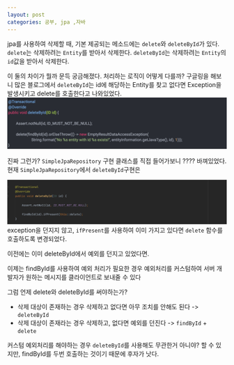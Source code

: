 ```yaml
---
layout: post
categories: 공부, jpa ,자바
---
```


jpa를 사용하여 삭제할 때, 기본 제공되는 메소드에는 `delete`와 `deleteById`가 있다. 
`delete`는 삭제하려는 `Entity`를 받아서 삭제한다. 
`deleteById`는 삭제하려는 `Entity`의 `id`값을 받아서 삭제한다. 

이 둘의 차이가 뭘까 문득 궁금해졌다. 처리하는 로직이 어떻게 다를까? 구글링을 해보니 많은 블로그에서 
`deleteById`는 id에 해당하는 Entity를 찾고 없다면 Exception을 발생시키고 delete를 호출한다고 나와있었다. 
![예전 deleteById](/assets/img/regacy%20deleteById.png)


진짜 그런가? `SimpleJpaRepository` 구현 클래스를 직접 들어가보니 ???? 바껴있었다. 현재 `SimpleJpaRepository`에서 `deleteById`구현은 

![new deleteById](/assets/img/new%20deleteById.png)
exception을 던지지 않고, `ifPresent`를 사용하여 이미 가지고 있다면 `delete` 함수를 호출하도록 변경되었다. 

이전에는 이미 deleteById에서 예외를 던지고 있었다면. 

이제는 findById를 사용하여 예외 처리가 필요한 경우 예외처리를 커스텀하여 서버 개발자가 원하는 메시지를 클라이언트로 보내줄 수 있다

그럼 언제 delete와 deleteById를 써야하는가? 

- 삭제 대상이 존재하는 경우 삭제하고 없다면 아무 조치를 안해도 된다 -> `deleteById`
- 삭제 대상이 존재라는 경우 삭제하고, 없다면 예외를 던진다 -> `findById` + `delete`

커스텀 예외처리를 해야하는 경우 `deleteById`를 사용해도 무관한거 아니야? 할 수 있지만, findById를 두번 호출하는 것이기 때문에 후자가 낫다. 
